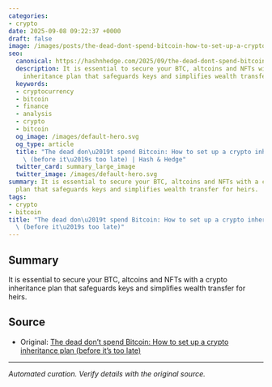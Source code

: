 ```yaml
---
categories:
- crypto
date: 2025-09-08 09:22:37 +0000
draft: false
image: /images/posts/the-dead-dont-spend-bitcoin-how-to-set-up-a-crypto-inheritance-plan-before-its-t.jpg
seo:
  canonical: https://hashnhedge.com/2025/09/the-dead-dont-spend-bitcoin-how-to-set-up-a-crypto-inheritance-plan-before-its-t/
  description: It is essential to secure your BTC, altcoins and NFTs with a crypto
    inheritance plan that safeguards keys and simplifies wealth transfer for heirs.
  keywords:
  - cryptocurrency
  - bitcoin
  - finance
  - analysis
  - crypto
  - bitcoin
  og_image: /images/default-hero.svg
  og_type: article
  title: "The dead don\u2019t spend Bitcoin: How to set up a crypto inheritance plan\
    \ (before it\u2019s too late) | Hash & Hedge"
  twitter_card: summary_large_image
  twitter_image: /images/default-hero.svg
summary: It is essential to secure your BTC, altcoins and NFTs with a crypto inheritance
  plan that safeguards keys and simplifies wealth transfer for heirs.
tags:
- crypto
- bitcoin
title: "The dead don\u2019t spend Bitcoin: How to set up a crypto inheritance plan\
  \ (before it\u2019s too late)"
---
```



## Summary

It is essential to secure your BTC, altcoins and NFTs with a crypto inheritance plan that safeguards keys and simplifies wealth transfer for heirs.

## Source

- Original: [The dead don’t spend Bitcoin: How to set up a crypto inheritance plan (before it’s too late)](https://cointelegraph.com/news/how-to-set-up-a-crypto-inheritance-plan?utm_source=rss_feed&utm_medium=rss&utm_campaign=rss_partner_inbound)


---

*Automated curation. Verify details with the original source.*